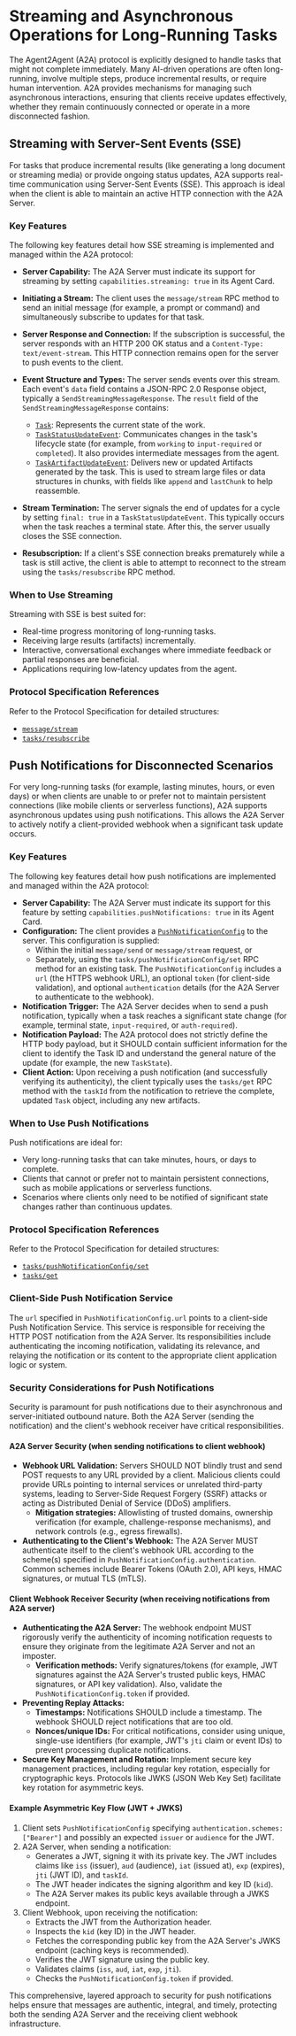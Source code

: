 # Streaming and Asynchronous Operations for Long-Running Tasks

The Agent2Agent (A2A) protocol is explicitly designed to handle tasks that might not complete immediately. Many AI-driven operations are often long-running, involve multiple steps, produce incremental results, or require human intervention. A2A provides mechanisms for managing such asynchronous interactions, ensuring that clients receive updates effectively, whether they remain continuously connected or operate in a more disconnected fashion.

## Streaming with Server-Sent Events (SSE)

For tasks that produce incremental results (like generating a long document or streaming media) or provide ongoing status updates, A2A supports real-time communication using Server-Sent Events (SSE). This approach is ideal when the client is able to maintain an active HTTP connection with the A2A Server.

### Key Features 

The following key features detail how SSE streaming is implemented and managed within the A2A protocol:

*   **Server Capability:** The A2A Server must indicate its support for streaming by setting `capabilities.streaming: true` in its Agent Card.

*   **Initiating a Stream:** The client uses the `message/stream` RPC method to send an initial message (for example, a prompt or command) and simultaneously subscribe to updates for that task.

*   **Server Response and Connection:** If the subscription is successful, the server responds with an HTTP 200 OK status and a `Content-Type: text/event-stream`. This HTTP connection remains open for the server to push events to the client.

*   **Event Structure and Types:** The server sends events over this stream. Each event's `data` field contains a JSON-RPC 2.0 Response object, typically a `SendStreamingMessageResponse`. The `result` field of the `SendStreamingMessageResponse` contains:

    *   [`Task`](../specification.md#61-task-object): Represents the current state of the work.
    *   [`TaskStatusUpdateEvent`](../specification.md#722-taskstatusupdateevent-object): Communicates changes in the task's lifecycle state (for example, from `working` to `input-required` or `completed`). It also provides intermediate messages from the agent.
    *   [`TaskArtifactUpdateEvent`](../specification.md#723-taskartifactupdateevent-object): Delivers new or updated Artifacts generated by the task. This is used to stream large files or data structures in chunks, with fields like `append` and `lastChunk` to help reassemble.

*   **Stream Termination:** The server signals the end of updates for a cycle by setting `final: true` in a `TaskStatusUpdateEvent`. This typically occurs when the task reaches a terminal state. After this, the server usually closes the SSE connection.

*   **Resubscription:** If a client's SSE connection breaks prematurely while a task is still active, the client is able to attempt to reconnect to the stream using the `tasks/resubscribe` RPC method.

### When to Use Streaming

Streaming with SSE is best suited for:

*   Real-time progress monitoring of long-running tasks.
*   Receiving large results (artifacts) incrementally.
*   Interactive, conversational exchanges where immediate feedback or partial responses are beneficial.
*   Applications requiring low-latency updates from the agent.

### Protocol Specification References

Refer to the Protocol Specification for detailed structures:

*   [`message/stream`](../specification.md#72-messagestream)
*   [`tasks/resubscribe`](../specification.md#79-tasksresubscribe)

## Push Notifications for Disconnected Scenarios

For very long-running tasks (for example, lasting minutes, hours, or even days) or when clients are unable to or prefer not to maintain persistent connections (like mobile clients or serverless functions), A2A supports asynchronous updates using push notifications. This allows the A2A Server to actively notify a client-provided webhook when a significant task update occurs.

### Key Features

The following key features detail how push notifications are implemented and managed within the A2A protocol:

*   **Server Capability:** The A2A Server must indicate its support for this feature by setting `capabilities.pushNotifications: true` in its Agent Card.
*   **Configuration:** The client provides a [`PushNotificationConfig`](../specification.md#68-pushnotificationconfig-object) to the server. This configuration is supplied:
    *   Within the initial `message/send` or `message/stream` request, or
    *   Separately, using the `tasks/pushNotificationConfig/set` RPC method for an existing task.
    The `PushNotificationConfig` includes a `url` (the HTTPS webhook URL), an optional `token` (for client-side validation), and optional `authentication` details (for the A2A Server to authenticate to the webhook).
*   **Notification Trigger:** The A2A Server decides when to send a push notification, typically when a task reaches a significant state change (for example, terminal state, `input-required`, or `auth-required`).
*   **Notification Payload:** The A2A protocol does not strictly define the HTTP body payload, but it SHOULD contain sufficient information for the client to identify the Task ID and understand the general nature of the update (for example, the new `TaskState`).
*   **Client Action:** Upon receiving a push notification (and successfully verifying its authenticity), the client typically uses the `tasks/get` RPC method with the `taskId` from the notification to retrieve the complete, updated `Task` object, including any new artifacts.

### When to Use Push Notifications

Push notifications are ideal for:

*   Very long-running tasks that can take minutes, hours, or days to complete.
*   Clients that cannot or prefer not to maintain persistent connections, such as mobile applications or serverless functions.
*   Scenarios where clients only need to be notified of significant state changes rather than continuous updates.

### Protocol Specification References

Refer to the Protocol Specification for detailed structures:

*   [`tasks/pushNotificationConfig/set`](../specification.md#710-taskspushnotificationconfigset)
*   [`tasks/get`](../specification.md#76-tasksget)

### Client-Side Push Notification Service

The `url` specified in `PushNotificationConfig.url` points to a client-side Push Notification Service. This service is responsible for receiving the HTTP POST notification from the A2A Server. Its responsibilities include authenticating the incoming notification, validating its relevance, and relaying the notification or its content to the appropriate client application logic or system.

### Security Considerations for Push Notifications

Security is paramount for push notifications due to their asynchronous and server-initiated outbound nature. Both the A2A Server (sending the notification) and the client's webhook receiver have critical responsibilities.

#### A2A Server Security (when sending notifications to client webhook)

*   **Webhook URL Validation:** Servers SHOULD NOT blindly trust and send POST requests to any URL provided by a client. Malicious clients could provide URLs pointing to internal services or unrelated third-party systems, leading to Server-Side Request Forgery (SSRF) attacks or acting as Distributed Denial of Service (DDoS) amplifiers.
    *   **Mitigation strategies:** Allowlisting of trusted domains, ownership verification (for example, challenge-response mechanisms), and network controls (e.g., egress firewalls).
*   **Authenticating to the Client's Webhook:** The A2A Server MUST authenticate itself to the client's webhook URL according to the scheme(s) specified in `PushNotificationConfig.authentication`. Common schemes include Bearer Tokens (OAuth 2.0), API keys, HMAC signatures, or mutual TLS (mTLS).

#### Client Webhook Receiver Security (when receiving notifications from A2A server)

*   **Authenticating the A2A Server:** The webhook endpoint MUST rigorously verify the authenticity of incoming notification requests to ensure they originate from the legitimate A2A Server and not an imposter.
    *   **Verification methods:** Verify signatures/tokens (for example, JWT signatures against the A2A Server's trusted public keys, HMAC signatures, or API key validation). Also, validate the `PushNotificationConfig.token` if provided.
*   **Preventing Replay Attacks:**
    *   **Timestamps:** Notifications SHOULD include a timestamp. The webhook SHOULD reject notifications that are too old.
    *   **Nonces/unique IDs:** For critical notifications, consider using unique, single-use identifiers (for example, JWT's `jti` claim or event IDs) to prevent processing duplicate notifications.
*   **Secure Key Management and Rotation:** Implement secure key management practices, including regular key rotation, especially for cryptographic keys. Protocols like JWKS (JSON Web Key Set) facilitate key rotation for asymmetric keys.

#### Example Asymmetric Key Flow (JWT + JWKS)

1.  Client sets `PushNotificationConfig` specifying `authentication.schemes: ["Bearer"]` and possibly an expected `issuer` or `audience` for the JWT.
2.  A2A Server, when sending a notification:
    -   Generates a JWT, signing it with its private key. The JWT includes claims like `iss` (issuer), `aud` (audience), `iat` (issued at), `exp` (expires), `jti` (JWT ID), and `taskId`.
    -   The JWT header indicates the signing algorithm and key ID (`kid`).
    -   The A2A Server makes its public keys available through a JWKS endpoint.
3.  Client Webhook, upon receiving the notification:
    -   Extracts the JWT from the Authorization header.
    -   Inspects the `kid` (key ID) in the JWT header.
    -   Fetches the corresponding public key from the A2A Server's JWKS endpoint (caching keys is recommended).
    -   Verifies the JWT signature using the public key.
    -   Validates claims (`iss`, `aud`, `iat`, `exp`, `jti`).
    -   Checks the `PushNotificationConfig.token` if provided.

This comprehensive, layered approach to security for push notifications helps ensure that messages are authentic, integral, and timely, protecting both the sending A2A Server and the receiving client webhook infrastructure.
